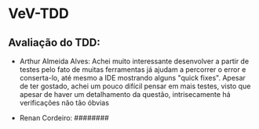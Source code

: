 # VeV-TDD

## Avaliação do TDD:
* Arthur Almeida Alves: Achei muito interessante desenvolver a partir de testes pelo fato de muitas ferramentas já ajudam a percorrer o error e conserta-lo, até mesmo a IDE mostrando alguns "quick fixes". Apesar de ter gostado, achei um pouco difícil pensar em mais testes, visto que apesar de haver um detalhamento da questão, intrisecamente há verificações não tão óbvias
  
* Renan Cordeiro: ########